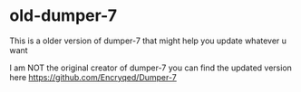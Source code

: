 # old-dumper-7
This is a older version of dumper-7 that might help you update whatever u want

I am NOT the original creator of dumper-7 you can find the updated version here https://github.com/Encryqed/Dumper-7
